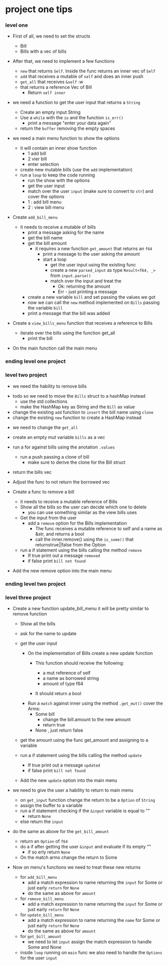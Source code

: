 # project one tips 


### level one 
- First of all, we need to set the structs 
    - Bill
    - Bills with a vec of bills 

- After that, we need to implement a few functions 
    - `new` that returns `Self`. Inside the func returns an inner vec of `Self`
    - `add` that receives a mutable of `self` and does an inner push 
    - `get_all` that receives `&self` :w
    - that returns a reference Vec of Bill
        - Return `self inner`

- we need a function to get the user input that returns a `String`
    - Create an empty input String
    - Use a `while` with the `io` and the function `is_err()`
        - print a message "enter your data again"
    - return the `buffer` removing the empty spaces

- we need a main menu function to show the options
    - it will contain an inner show function 
        - 1 add bill 
        - 2 vier bill 
        - enter selection
    - create new mutable bills (use the `add` implementation)
    - run a `loop` to keep the code running 
        - run the show with the options
        - get the user input
        - match over the user `input` (make sure to convert to `str`) and cover the options
        - 1 : add bill menu 
        - 2 : view bill menu 

- Create `add_bill_menu`
    - it needs to receive a mutable of bills
        - print a message asking for the name
        - get the bill name 
        - get the bill amount 
            - it requires a new function `get_amount` that returns an `f64`
               - print a message to the user asking the amount 
                - start a loop 
                    - get the user input using the existing func
                    - create a new `parsed_input` as type `Result<f64, _>` from `input.parse()`
                    - match over the input and treat the
                        - Ok: returning the amount
                        - Err - just printing a message
        - create a new variable `bill` and set passing the values we got       
        - now we can call the `new` method implemented on `Bills` passing the variable `bill`
        - print a message that the bill was added
- Create a `view_bills_menu` function that receives a reference to Bills 
    - iterate over the bills using the function get_all
        - print the bill
    
- On the main function call the main menu 


### ending level one project


### level two project 

* we need the hability to remove bills
- todo so we need to move the `Bills` struct to a hashMap instead
    - use the std collections
    - make the HashMap key as String and the `Bill` as value
- change the existing `add` function to `insert` the bill name using `clone`
- change the existing `new` function to create a HashMap instead


* we need to change the `get_all` 
- create an empty mut variable `bills` as a vec
- run a for against bills using the anotation `.values`
    - run a push passing a clone of bill
        - make sure to derive the clone for the Bill struct
- return the bills vec
- Adjust the func to not return the borrowed vec

- Create a func to remove a bill
    - it needs to receive a mutable reference of Bills
    - Show all the bills so the user can decide which one to delete
        - you can use something similar as the view bills uses
    - Get the input from the user
        - add a `remove` option for the Bills implementation
            - The func receives a mutable reference to self and a name as &str, and returns a bool
            - call the inner.remove() using the `is_some()` that returnstrue||false from the Option 
    - run a if statement using the bills calling the method `remove`
        - If true print out a message `removed`
        - if false print `bill not found`
- Add the new remove option into the main menu


### ending level two project


### level three project 
- Create a new function update_bill_menu it will be pretty similar to remove function
    - Show all the bills
    - ask for the name to update
    - get the user input

        - On the implementation of Bills create a new update function
            - This function should receive the following:
                * a mut reference of self
                * a name as borrowed string
                * amount of type f64

            - It should return a bool
        - Run a `match` against inner using the method `.get_mut()`
            cover the Arms:
            * Some bill 
                - change the bill.amount to the new amount
                - return true
            * None , just return false

    - get the amount using the func get_amount and assigning to a variable
    - run a if statement using the bills calling the method `update`
        - If true print out a message `updated`
        - if false print `bill not found`
    - Add the new `update` option into the main menu

- we need to give the user a hability to return to main menu
    - on `get_input` function change the return to be a `Option` of `String`
    - assign the buffer to a variable
    - run a if statement checking if the `&input` variable is equal to ""
        - return `None`
    - else return the `input`

- do the same as above for the `get_bill_amount`
    - return an `Option` of `f64`
    - do a if after getting the user `&input` and evaluate if its empty ""
        - if so erly return `None`
    - On the match arms change the return to Some

- Now on menu's functions we need to treat these new returns
    - for `add_bill_menu`
        - add a match expression to name returning the `input` for Some or just early `return` for `None`
        - do the same as above for `amount` 
    - for `remove_bill_menu`
        - add a match expression to name returning the `input` for Some or just early `return` for `None`
    - for `update_bill_menu`
        - add a match expression to name returning the `name` for Some or just early `return` for `None`
        - do the same as above for `amount` 
    - for `get_bill_amount`
        - we need to let `input` assign the match expression to handle Some and None
    - inside `loop` running on `main` func we also need to handle the `Options` for the user `input`

